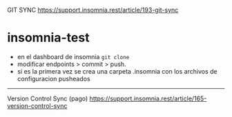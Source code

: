 GIT SYNC https://support.insomnia.rest/article/193-git-sync

# insomnia-test

- en el dashboard de insomnia `git clone`
- modificar endpoints > commit > push.
- si es la primera vez se crea una carpeta .insomnia con los archivos de configuracion pusheados


---
Version Control Sync (pago)
https://support.insomnia.rest/article/165-version-control-sync
